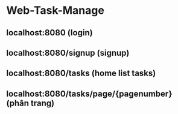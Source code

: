 # Web-Task-Manage

## localhost:8080 (login)
## localhost:8080/signup (signup)
## localhost:8080/tasks (home list tasks)
## localhost:8080/tasks/page/{pagenumber} (phân trang)
